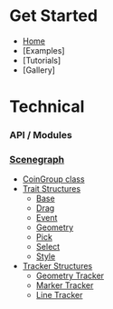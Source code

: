 # Get Started
* [Home][home]
* [Examples]
* [Tutorials]
* [Gallery]

# Technical
### API / Modules
### [Scenegraph][scenegraph]
* [CoinGroup class](Scenegraph#coingroup)
* [Trait Structures](Scenegraph#trait-structures)
    * [Base](Scenegraph#base-structure)
    * [Drag](Scenegraph#drag-structure)
    * [Event](Scenegraph#event-structure)
    * [Geometry](Scenegraph#geometry-structure)
    * [Pick](Scenegraph#pick-structure)
    * [Select](Scenegraph#select-structure)
    * [Style](Scenegraph#style-structure)
* [Tracker Structures](Scenegraph#tracker-structures)
    * [Geometry Tracker](Scenegraph#geometry-tracker-structure)
    * [Marker Tracker](Scenegraph#marker-tracker-structure)
    * [Line Tracker](Scenegraph#line-tracker-structure)

[home]: https://github.com/joelgraff/pivy_trackers/wiki
[customizing]: https://github.com/joelgraff/pivy_trackers/wiki/Customizing
[classes]: https://github.com/joelgraff/pivy_trackers/wiki/Classes
[scenegraph]: https://github.com/joelgraff/pivy_trackers/wiki/Scenegraph
[coingroup]: https://github.com/joelgraff/pivy_trackers/wiki/Scenegraph